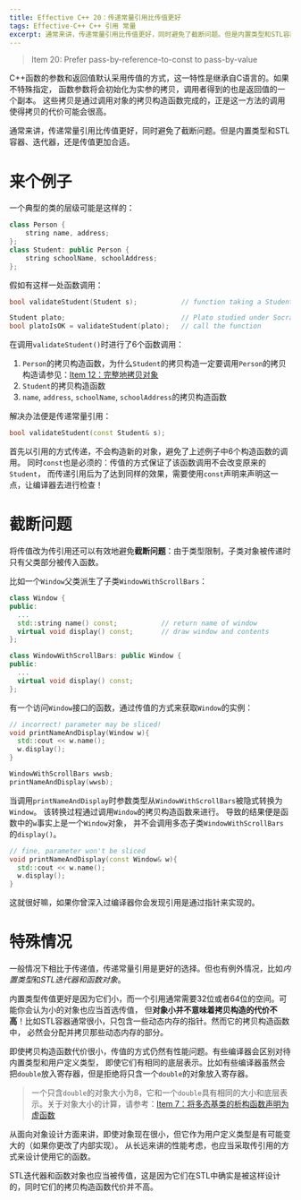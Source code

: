 ```yaml
---
title: Effective C++ 20：传递常量引用比传值更好
tags: Effective-C++ C++ 引用 常量
excerpt: 通常来讲，传递常量引用比传值更好，同时避免了截断问题。但是内置类型和STL容器、迭代器，还是传值更加合适。
---
```


> Item 20: Prefer pass-by-reference-to-const to pass-by-value 

C++函数的参数和返回值默认采用传值的方式，这一特性是继承自C语言的。如果不特殊指定，
函数参数将会初始化为实参的拷贝，调用者得到的也是返回值的一个副本。
这些拷贝是通过调用对象的拷贝构造函数完成的，正是这一方法的调用使得拷贝的代价可能会很高。

通常来讲，传递常量引用比传值更好，同时避免了截断问题。但是内置类型和STL容器、迭代器，还是传值更加合适。

# 来个例子

一个典型的类的层级可能是这样的：

```cpp
class Person {
    string name, address;
};
class Student: public Person {
    string schoolName, schoolAddress;
};
```

假如有这样一处函数调用：

```cpp
bool validateStudent(Student s);           // function taking a Student by value

Student plato;                             // Plato studied under Socrates
bool platoIsOK = validateStudent(plato);   // call the function
```

在调用`validateStudent()`时进行了6个函数调用：

1. `Person`的拷贝构造函数，为什么`Student`的拷贝构造一定要调用`Person`的拷贝构造请参见：[Item 12：完整地拷贝对象][12]
2. `Student`的拷贝构造函数
3. `name`, `address`, `schoolName`, `schoolAddress`的拷贝构造函数

解决办法便是传递常量引用：

```cpp
bool validateStudent(const Student& s);
```

首先以引用的方式传递，不会构造新的对象，避免了上述例子中6个构造函数的调用。
同时`const`也是必须的：传值的方式保证了该函数调用不会改变原来的`Student`，
而传递引用后为了达到同样的效果，需要使用`const`声明来声明这一点，让编译器去进行检查！

<!--more-->

# 截断问题

将传值改为传引用还可以有效地避免**截断问题**：由于类型限制，子类对象被传递时只有父类部分被传入函数。

比如一个`Window`父类派生了子类`WindowWithScrollBars`：

```cpp
class Window {
public:
  ...
  std::string name() const;           // return name of window
  virtual void display() const;       // draw window and contents
};

class WindowWithScrollBars: public Window {
public:
  ...
  virtual void display() const;
};
```

有一个访问`Window`接口的函数，通过传值的方式来获取`Window`的实例：

```cpp
// incorrect! parameter may be sliced!
void printNameAndDisplay(Window w){     
  std::cout << w.name();
  w.display();
}

WindowWithScrollBars wwsb;
printNameAndDisplay(wwsb);
```

当调用`printNameAndDisplay`时参数类型从`WindowWithScrollBars`被隐式转换为`Window`。
该转换过程通过调用`Window`的拷贝构造函数来进行。
导致的结果便是函数中的`w`事实上是一个`Window`对象，
并不会调用多态子类`WindowWithScrollBars`的`display()`。

```cpp
// fine, parameter won't be sliced
void printNameAndDisplay(const Window& w){ 
  std::cout << w.name();
  w.display();
}
```

这就很好嘛，如果你曾深入过编译器你会发现引用是通过指针来实现的。

# 特殊情况

一般情况下相比于传递值，传递常量引用是更好的选择。但也有例外情况，比如*内置类型*和*STL迭代器和函数对象*。

内置类型传值更好是因为它们小，而一个引用通常需要32位或者64位的空间。可能你会认为小的对象也应当首选传值，
但**对象小并不意味着拷贝构造的代价不高**！比如STL容器通常很小，只包含一些动态内存的指针。然而它的拷贝构造函数中，
必然会分配并拷贝那些动态内存的部分。

即使拷贝构造函数代价很小，传值的方式仍然有性能问题。有些编译器会区别对待内置类型和用户定义类型，
即使它们有相同的底层表示。比如有些编译器虽然会把`double`放入寄存器，但是拒绝将只含一个`double`的对象放入寄存器。

> 一个只含`double`的对象大小为8，它和一个`double`具有相同的大小和底层表示。关于对象大小的计算，请参考：[Item 7：将多态基类的析构函数声明为虚函数][7]

从面向对象设计方面来讲，即使对象现在很小，但它作为用户定义类型是有可能变大的（如果你更改了内部实现）。
从长远来讲的性能考虑，也应当采取传引用的方式来设计使用它的函数。

STL迭代器和函数对象也应当被传值，这是因为它们在STL中确实是被这样设计的，同时它们的拷贝构造函数代价并不高。

[12]: /2015/08/01/effective-cpp-12.html
[7]: /2015/07/24/effective-cpp-7.html
